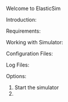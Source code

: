 Welcome to ElasticSim


Introduction:


Requirements: 


Working with Simulator:


Configuration Files:


Log Files:


Options:


1. Start the simulator
2.
